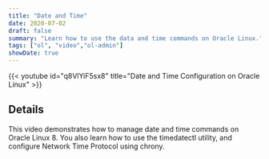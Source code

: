 ```yaml
---
title: "Date and Time"
date: 2020-07-02
draft: false
summary: "Learn how to use the data and time commands on Oracle Linux."
tags: ["ol", "video","ol-admin"]
showDate: true
---
```


{{< youtube id="q8VlYiF5sx8" title="Date and Time Configuration on Oracle Linux" >}}

## Details

This video demonstrates how to manage date and time commands on Oracle Linux 8. You also learn how to use the timedatectl utility, and configure Network Time Protocol using chrony.
